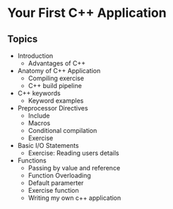 # Your First C++ Application

## Topics

- Introduction
  - Advantages of C++
- Anatomy of C++ Application
  - Compiling exercise
  - C++ build pipeline
- C++ keywords
  - Keyword examples
- Preprocessor Directives
  - Include
  - Macros
  - Conditional compilation
  - Exercise
- Basic I/O Statements
  - Exercise: Reading users details
- Functions
  - Passing by value and reference
  - Function Overloading
  - Default paramerter
  - Exercise function
  - Writing my own c++ application